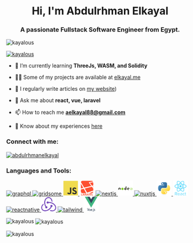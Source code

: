 <h1 align="center">Hi, I'm Abdulrhman Elkayal</h1>
<h3 align="center">A passionate Fullstack Software Engineer from Egypt.</h3>

<p align="left"> <img src="https://komarev.com/ghpvc/?username=kayalous&label=Profile%20views&color=0e75b6&style=flat" alt="kayalous" /> </p>

<p align="left"> <a href="https://github.com/ryo-ma/github-profile-trophy"><img src="https://github-profile-trophy.vercel.app/?username=kayalous" alt="kayalous" /></a> </p>

- 🌱 I’m currently learning **ThreeJs, WASM, and Solidity**

- 👨‍💻 Some of my projects are available at [elkayal.me](elkayal.me)

- 📝 I regularly write articles on [my website](https://elkayal.me/writings))

- 💬 Ask me about **react, vue, laravel**

- 📫 How to reach me **aelkayal88@gmail.com**

- 📄 Know about my experiences [here](https://drive.google.com/file/d/1riJQGIG4dDGCGJ-ponE5MgJCgxaKReKQ/view)

<h3 align="left">Connect with me:</h3>
<p align="left">
<a href="https://linkedin.com/in/abdulrhmanelkayal" target="blank"><img align="center" src="https://raw.githubusercontent.com/rahuldkjain/github-profile-readme-generator/master/src/images/icons/Social/linked-in-alt.svg" alt="abdulrhmanelkayal" height="30" width="40" /></a>
</p>

<h3 align="left">Languages and Tools:</h3>
<p align="left"> <a href="https://graphql.org" target="_blank" rel="noreferrer"> <img src="https://www.vectorlogo.zone/logos/graphql/graphql-icon.svg" alt="graphql" width="40" height="40"/> </a> <a href="https://gridsome.org/" target="_blank" rel="noreferrer"> <img src="https://www.vectorlogo.zone/logos/gridsome/gridsome-icon.svg" alt="gridsome" width="40" height="40"/> </a> <a href="https://developer.mozilla.org/en-US/docs/Web/JavaScript" target="_blank" rel="noreferrer"> <img src="https://raw.githubusercontent.com/devicons/devicon/master/icons/javascript/javascript-original.svg" alt="javascript" width="40" height="40"/> </a> <a href="https://laravel.com/" target="_blank" rel="noreferrer"> <img src="https://raw.githubusercontent.com/devicons/devicon/master/icons/laravel/laravel-plain-wordmark.svg" alt="laravel" width="40" height="40"/> </a> <a href="https://nextjs.org/" target="_blank" rel="noreferrer"> <img src="https://cdn.worldvectorlogo.com/logos/nextjs-2.svg" alt="nextjs" width="40" height="40"/> </a> <a href="https://nodejs.org" target="_blank" rel="noreferrer"> <img src="https://raw.githubusercontent.com/devicons/devicon/master/icons/nodejs/nodejs-original-wordmark.svg" alt="nodejs" width="40" height="40"/> </a> <a href="https://nuxtjs.org/" target="_blank" rel="noreferrer"> <img src="https://www.vectorlogo.zone/logos/nuxtjs/nuxtjs-icon.svg" alt="nuxtjs" width="40" height="40"/> </a> <a href="https://www.python.org" target="_blank" rel="noreferrer"> <img src="https://raw.githubusercontent.com/devicons/devicon/master/icons/python/python-original.svg" alt="python" width="40" height="40"/> </a> <a href="https://reactjs.org/" target="_blank" rel="noreferrer"> <img src="https://raw.githubusercontent.com/devicons/devicon/master/icons/react/react-original-wordmark.svg" alt="react" width="40" height="40"/> </a> <a href="https://reactnative.dev/" target="_blank" rel="noreferrer"> <img src="https://reactnative.dev/img/header_logo.svg" alt="reactnative" width="40" height="40"/> </a> <a href="https://redux.js.org" target="_blank" rel="noreferrer"> <img src="https://raw.githubusercontent.com/devicons/devicon/master/icons/redux/redux-original.svg" alt="redux" width="40" height="40"/> </a> <a href="https://tailwindcss.com/" target="_blank" rel="noreferrer"> <img src="https://www.vectorlogo.zone/logos/tailwindcss/tailwindcss-icon.svg" alt="tailwind" width="40" height="40"/> </a> <a href="https://vuejs.org/" target="_blank" rel="noreferrer"> <img src="https://raw.githubusercontent.com/devicons/devicon/master/icons/vuejs/vuejs-original-wordmark.svg" alt="vuejs" width="40" height="40"/> </a> </p>

<p><img align="left" src="https://github-readme-stats.vercel.app/api/top-langs?username=kayalous&show_icons=true&locale=en&layout=compact" alt="kayalous" /></p>

<p>&nbsp;<img align="center" src="https://github-readme-stats.vercel.app/api?username=kayalous&show_icons=true&locale=en" alt="kayalous" /></p>

<p><img align="center" src="https://github-readme-streak-stats.herokuapp.com/?user=kayalous&" alt="kayalous" /></p>

